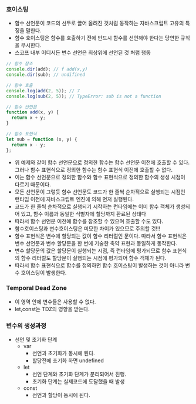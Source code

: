 ### 호이스팅

- 함수 선언문이 코드의 선두로 끌어 올려진 것처럼 동작하는 자바스크립트 고유의 특징을 말한다.
- 함수 호이스팅은 함수를 호출하기 전에 반드시 함수를 선언해야 한다는 당연한 규칙을 무시한다.
- 스코프 내부 어디서든 변수 선언은 최상위에 선언된 것 처럼 행동

```javascript
// 함수 참조
console.dir(add); // f add(x,y)
console.dir(sub); // undifined

// 함수 호출
console.log(add(2, 5)); // 7
console.log(sub(2, 5)); // TypeError: sub is not a function

// 함수 선언문
function add(x, y) {
  return x + y;
}

// 함수 표현식
let sub = function (x, y) {
  return x - y;
};
```

- 위 예제와 같이 함수 선언문으로 정의한 함수는 함수 선언문 이전에 호출할 수 있다. 그러나 함수 표현식으로 정의한 함수는 함수 표현식 이전에 호출할 수 없다.
- 이는 함수 선언문으로 정의한 함수와 함수 표현식으로 정의한 함수의 생성 시점이 다르기 때문이다.
- 모든 선언문이 그렇듯 함수 선언문도 코드가 한 줄씩 순차적으로 실행되는 시점인 런타임 이전에 자바스크립트 엔진에 의해 먼저 실행된다.
- 코드가 한 줄씩 순차적으로 실행되기 시작하는 런타임에는 이미 함수 객체가 생성되어 있고, 함수 이름과 동일한 식별자에 할당까지 환료된 상태다
- 따라서 함수 선언문 이전에 함수를 참조할 수 있으며 호출할 수도 있다.
- 함수호이스팅과 변수호이스팅은 미묘한 차이가 있으므로 주의할 것!!!
- 함수 표현식은 변수에 할당되는 값이 함수 리터럴인 문이다. 따라서 함수 표현식은 변수 선언문과 변수 할당문을 한 번에 기술한 축약 표현과 동일하게 동작한다.
- 변수 할당문의 값은 할당문이 실행되는 시점, 즉 런타임에 평가되므로 함수 표현식의 함수 리터럴도 할당문이 실행되는 시점에 평가되어 함수 객체가 된다.
- 따라서 함수 표현식으로 함수를 정의하면 함수 호이스팅이 발생하는 것이 아니라 변수 호이스팅이 발생한다.

### Temporal Dead Zone

- 이 영역 안에 변수들은 사용할 수 없다.
- let,const는 TDZ의 영향을 받는다.

### 변수의 생성과정

- 선언 및 초기화 단계
  - var
    - 선언과 초기화가 동시에 된다.
    - 할당전에 초기화 하면 undefined
  - let
    - 선언 단계와 초기화 단계가 분리되어서 진행.
    - 초기화 단계는 실제코드에 도달했을 때 발생
  - const
    - 선언과 할당이 동시에 된다.
